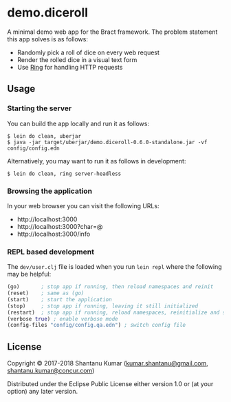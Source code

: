 # demo.diceroll

A minimal demo web app for the Bract framework. The problem statement this app solves is as follows:

- Randomly pick a roll of dice on every web request
- Render the rolled dice in a visual text form
- Use [Ring](https://github.com/ring-clojure) for handling HTTP requests


## Usage

### Starting the server

You can build the app locally and run it as follows:

```shell
$ lein do clean, uberjar
$ java -jar target/uberjar/demo.diceroll-0.6.0-standalone.jar -vf config/config.edn
```

Alternatively, you may want to run it as follows in development:

```shell
$ lein do clean, ring server-headless
```


### Browsing the application

In your web browser you can visit the following URLs:

- http://localhost:3000
- http://localhost:3000?char=@
- http://localhost:3000/info


### REPL based development

The `dev/user.clj` file is loaded when you run `lein repl` where the following may be helpful:

```clojure
(go)       ; stop app if running, then reload namespaces and reinit
(reset)    ; same as (go)
(start)    ; start the application
(stop)     ; stop app if running, leaving it still initialized
(restart)  ; stop app if running, reload namespaces, reinitialize and start up
(verbose true) ; enable verbose mode
(config-files "config/config.qa.edn") ; switch config file
```


## License

Copyright © 2017-2018 Shantanu Kumar (kumar.shantanu@gmail.com, shantanu.kumar@concur.com)

Distributed under the Eclipse Public License either version 1.0 or (at
your option) any later version.

